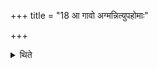+++
title = "18 आ गावो अग्मन्नित्युपहोमाः"

+++

<details><summary>थिते</summary>

आ गावो अग्मन्नित्युपहोमाः १८
</details>

